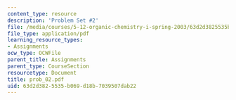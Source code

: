 ```yaml
---
content_type: resource
description: 'Problem Set #2'
file: /media/courses/5-12-organic-chemistry-i-spring-2003/63d2d3825535b069d18b7039507dab22_prob_02.pdf
file_type: application/pdf
learning_resource_types:
- Assignments
ocw_type: OCWFile
parent_title: Assignments
parent_type: CourseSection
resourcetype: Document
title: prob_02.pdf
uid: 63d2d382-5535-b069-d18b-7039507dab22
---
```

